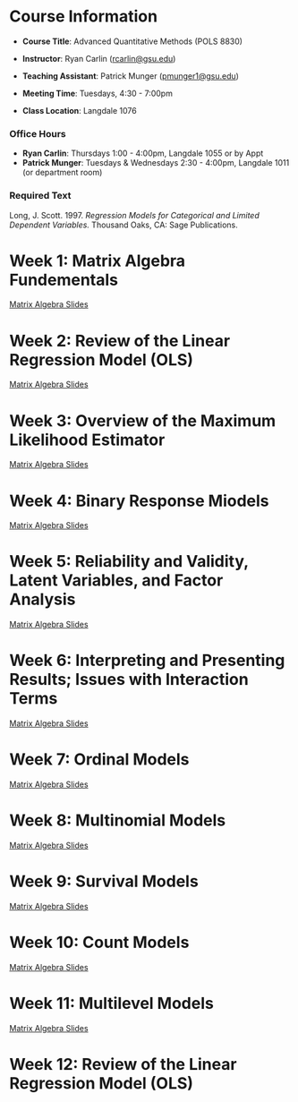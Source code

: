 # Course Information

- **Course Title**: Advanced Quantitative Methods (POLS 8830)

- **Instructor**: Ryan Carlin (rcarlin@gsu.edu)

- **Teaching Assistant**: Patrick Munger (pmunger1@gsu.edu)

- **Meeting Time**: Tuesdays, 4:30 - 7:00pm

- **Class Location**: Langdale 1076

### Office Hours

- **Ryan Carlin**: Thursdays 1:00 - 4:00pm, Langdale 1055 or by Appt
- **Patrick Munger**: Tuesdays & Wednesdays 2:30 - 4:00pm, Langdale 1011 (or department room)

### Required Text 

Long, J. Scott. 1997. *Regression Models for Categorical and Limited Dependent Variables.* Thousand
Oaks, CA: Sage Publications.

# Week 1: Matrix Algebra Fundementals 

[Matrix Algebra Slides](docs/8830_slides/01Matrix.pdf)

# Week 2: Review of the Linear Regression Model (OLS)

[Matrix Algebra Slides](docs/8830_slides/02OLS.pdf)

# Week 3: Overview of the Maximum Likelihood Estimator 

[Matrix Algebra Slides](docs/8830_slides/03MLE.pdf)

# Week 4: Binary Response Miodels

[Matrix Algebra Slides](docs/8830_slides/05Logit.pdf)

# Week 5:  Reliability and Validity, Latent Variables, and Factor Analysis

[Matrix Algebra Slides](docs/8830_slides/04Measurement.pdf)

# Week 6: Interpreting and Presenting Results; Issues with Interaction Terms

[Matrix Algebra Slides](docs/8830_slides/06Substantive.pdf)

# Week 7: Ordinal Models

[Matrix Algebra Slides](docs/8830_slides/07Ordinal.pdf)

# Week 8: Multinomial Models

[Matrix Algebra Slides](docs/8830_slides/08multinomial.pdf)

# Week 9: Survival Models

[Matrix Algebra Slides](docs/8830_slides/10Duration.pdf)

# Week 10:  Count Models

[Matrix Algebra Slides](docs/8830_slides/10Count.pdf)

# Week 11: Multilevel Models 

[Matrix Algebra Slides](docs/8830_slides/11Multilevel.pdf)

# Week 12: Review of the Linear Regression Model (OLS)


